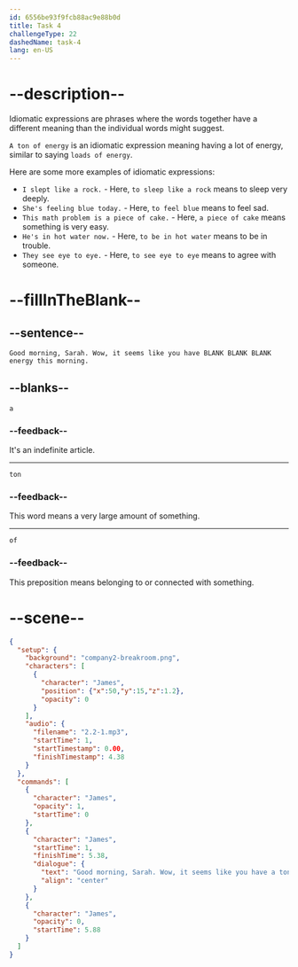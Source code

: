 ```yaml
---
id: 6556be93f9fcb88ac9e88b0d
title: Task 4
challengeType: 22
dashedName: task-4
lang: en-US
---
```


<!-- (Audio) James: Good morning, Sarah. Wow, it seems like you have a ton of energy this morning. -->

# --description--

Idiomatic expressions are phrases where the words together have a different meaning than the individual words might suggest. 

`A ton of energy` is an idiomatic expression meaning having a lot of energy, similar to saying `loads of energy`. 

Here are some more examples of idiomatic expressions:

- `I slept like a rock.` - Here, `to sleep like a rock` means to sleep very deeply.
- `She's feeling blue today.` - Here, `to feel blue` means to feel sad.
- `This math problem is a piece of cake.` - Here, `a piece of cake` means something is very easy.
- `He's in hot water now.` - Here, `to be in hot water` means to be in trouble.
- `They see eye to eye.` - Here, `to see eye to eye` means to agree with someone.

# --fillInTheBlank--

## --sentence--

`Good morning, Sarah. Wow, it seems like you have BLANK BLANK BLANK energy this morning.`

## --blanks--

`a`

### --feedback--

It's an indefinite article.

---

`ton`

### --feedback--

This word means a very large amount of something.

---

`of`

### --feedback--

This preposition means belonging to or connected with something.

# --scene--

```json
{
  "setup": {
    "background": "company2-breakroom.png",
    "characters": [
      {
        "character": "James",
        "position": {"x":50,"y":15,"z":1.2},
        "opacity": 0
      }
    ],
    "audio": {
      "filename": "2.2-1.mp3",
      "startTime": 1,
      "startTimestamp": 0.00,
      "finishTimestamp": 4.38
    }
  },
  "commands": [
    {
      "character": "James",
      "opacity": 1,
      "startTime": 0
    },
    {
      "character": "James",
      "startTime": 1,
      "finishTime": 5.38,
      "dialogue": {
        "text": "Good morning, Sarah. Wow, it seems like you have a ton of energy this morning.",
        "align": "center"
      }
    },
    {
      "character": "James",
      "opacity": 0,
      "startTime": 5.88
    }
  ]
}
```
